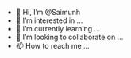 - 👋 Hi, I’m @Saimunh
- 👀 I’m interested in ...
- 🌱 I’m currently learning ...
- 💞️ I’m looking to collaborate on ...
- 📫 How to reach me ...

<!---
Saimunh/Saimunh is a ✨ special ✨ repository because its `README.md` (this file) appears on your GitHub profile.
You can click the Preview link to take a look at your changes.
--->

